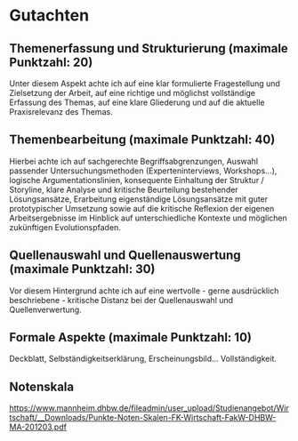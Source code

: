 
# Gutachten

## Themenerfassung und Strukturierung (maximale Punktzahl: 20)
Unter diesem Aspekt achte ich auf eine klar formulierte Fragestellung und Zielsetzung der Arbeit, auf eine richtige und möglichst vollständige Erfassung des Themas, auf eine klare Gliederung und auf die aktuelle Praxisrelevanz des Themas.


## Themenbearbeitung (maximale Punktzahl: 40)
Hierbei achte ich auf sachgerechte Begriffsabgrenzungen, Auswahl passender Untersuchungsmethoden (Experteninterviews, Workshops...), logische Argumentationslinien, konsequente Einhaltung der Struktur / Storyline, klare Analyse und kritische Beurteilung bestehender Lösungsansätze, Erarbeitung eigenständige Lösungsansätze mit guter prototypischer Umsetzung sowie auf die kritische Reflexion der eigenen Arbeitsergebnisse im Hinblick auf unterschiedliche Kontexte und möglichen zukünftigen Evolutionspfaden.

## Quellenauswahl und Quellenauswertung (maximale Punktzahl: 30)
Vor diesem Hintergrund achte ich auf eine wertvolle - gerne ausdrücklich beschriebene - kritische Distanz bei der Quellenauswahl und Quellenverwertung.

## Formale Aspekte (maximale Punktzahl: 10)
Deckblatt, Selbständigkeitserklärung, Erscheinungsbild... Vollständigkeit.

## Notenskala 
https://www.mannheim.dhbw.de/fileadmin/user_upload/Studienangebot/Wirtschaft/__Downloads/Punkte-Noten-Skalen-FK-Wirtschaft-FakW-DHBW-MA-201203.pdf

